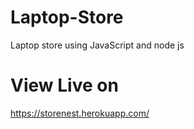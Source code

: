 # Laptop-Store
Laptop store using JavaScript and node js

# View Live on
https://storenest.herokuapp.com/
